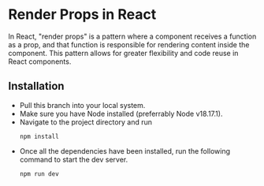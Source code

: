 # Render Props in React
In React, "render props" is a pattern where a component receives a function as a prop, and that function is responsible for rendering content inside the component. This pattern allows for greater flexibility and code reuse in React components.


## Installation

- Pull this branch into your local system.
- Make sure you have Node installed (preferrably Node v18.17.1).
- Navigate to the project directory and run 
  ```
  npm install
  ```
- Once all the dependencies have been installed, run the following command to start the dev server.
  ```
  npm run dev
  ```